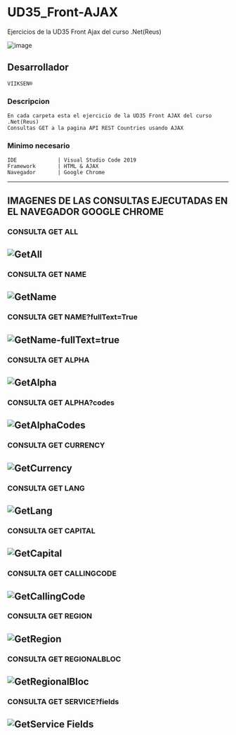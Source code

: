 # UD35_Front-AJAX
Ejercicios de la UD35 Front Ajax del curso .Net(Reus)

![image](https://user-images.githubusercontent.com/76480566/108629413-0b49cb00-7460-11eb-96c3-369e165112e5.png)

## Desarrollador
``
VIIKSEN®
``
### Descripcion
````
En cada carpeta esta el ejercicio de la UD35 Front AJAX del curso .Net(Reus)
Consultas GET a la pagina API REST Countries usando AJAX
````
### Minimo necesario
````
IDE             | Visual Studio Code 2019 
Framework       | HTML & AJAX
Navegador       | Google Chrome
````
-----------------------------------------------------------------------------------------------------------------------
## IMAGENES DE LAS CONSULTAS EJECUTADAS EN EL NAVEGADOR GOOGLE CHROME

### CONSULTA GET ALL
![GetAll](https://user-images.githubusercontent.com/76480566/108629598-00436a80-7461-11eb-86f7-b11e17d9e624.png)
-----------------------------------------------------------------------------------------------------------------------
### CONSULTA GET NAME
![GetName](https://user-images.githubusercontent.com/76480566/108629601-05a0b500-7461-11eb-8b47-8c2a10ae8bbd.png)
-----------------------------------------------------------------------------------------------------------------------
### CONSULTA GET NAME?fullText=True
![GetName-fullText=true](https://user-images.githubusercontent.com/76480566/108629602-089ba580-7461-11eb-93d3-b0ff9f055c52.png)
-----------------------------------------------------------------------------------------------------------------------
### CONSULTA GET ALPHA
![GetAlpha](https://user-images.githubusercontent.com/76480566/108629614-12250d80-7461-11eb-861b-7da6410d2c96.png)
-----------------------------------------------------------------------------------------------------------------------
### CONSULTA GET ALPHA?codes
![GetAlphaCodes](https://user-images.githubusercontent.com/76480566/108629617-13eed100-7461-11eb-998e-1b1139e96dda.png)
-----------------------------------------------------------------------------------------------------------------------
### CONSULTA GET CURRENCY
![GetCurrency](https://user-images.githubusercontent.com/76480566/108629621-16512b00-7461-11eb-8db9-7ed0398add1c.png)
-----------------------------------------------------------------------------------------------------------------------
### CONSULTA GET LANG
![GetLang](https://user-images.githubusercontent.com/76480566/108629622-181aee80-7461-11eb-80fa-ac6f63a321f1.png)
-----------------------------------------------------------------------------------------------------------------------
### CONSULTA GET CAPITAL
![GetCapital](https://user-images.githubusercontent.com/76480566/108629626-1b15df00-7461-11eb-866e-9107bdaf56c8.png)
-----------------------------------------------------------------------------------------------------------------------
### CONSULTA GET CALLINGCODE
![GetCallingCode](https://user-images.githubusercontent.com/76480566/108629631-1d783900-7461-11eb-9daf-4ba768818283.png)
-----------------------------------------------------------------------------------------------------------------------
### CONSULTA GET REGION
![GetRegion](https://user-images.githubusercontent.com/76480566/108629640-2832ce00-7461-11eb-9ecf-0939ca881353.png)
-----------------------------------------------------------------------------------------------------------------------
### CONSULTA GET REGIONALBLOC
![GetRegionalBloc](https://user-images.githubusercontent.com/76480566/108629643-2a952800-7461-11eb-9074-2002fe4127a5.png)
-----------------------------------------------------------------------------------------------------------------------
### CONSULTA GET SERVICE?fields
![GetService Fields](https://user-images.githubusercontent.com/76480566/108629647-2d901880-7461-11eb-81d8-f63232206230.png)
-----------------------------------------------------------------------------------------------------------------------

